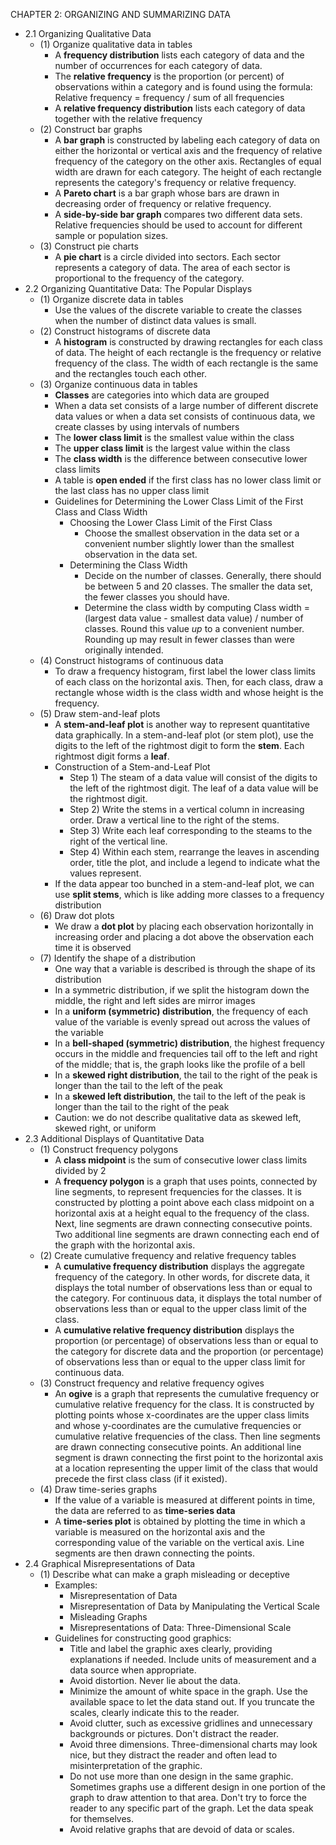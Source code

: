 CHAPTER 2: ORGANIZING AND SUMMARIZING DATA

- 2.1 Organizing Qualitative Data
  - (1) Organize qualitative data in tables
    - A **frequency distribution** lists each category of data and the number of occurrences for each category of data.
    - The **relative frequency** is the proportion (or percent) of observations within a category and is found using the formula: Relative frequency = frequency / sum of all frequencies
    - A **relative frequency distribution** lists each category of data together with the relative frequency
  - (2) Construct bar graphs
    - A **bar graph** is constructed by labeling each category of data on either the horizontal or vertical axis and the frequency of relative frequency of the category on the other axis. Rectangles of equal width are drawn for each category. The height of each rectangle represents the category's frequency or relative frequency.
    - A **Pareto chart** is a bar graph whose bars are drawn in decreasing order of frequency or relative frequency.
    - A **side-by-side bar graph** compares two different data sets. Relative frequencies should be used to account for different sample or population sizes.
  - (3) Construct pie charts
    - A **pie chart** is a circle divided into sectors. Each sector represents a category of data. The area of each sector is proportional to the frequency of the category.
- 2.2 Organizing Quantitative Data: The Popular Displays
  - (1) Organize discrete data in tables
    - Use the values of the discrete variable to create the classes when the number of distinct data values is small.
  - (2) Construct histograms of discrete data
    - A **histogram** is constructed by drawing rectangles for each class of data. The height of each rectangle is the frequency or relative frequency of the class. The width of each rectangle is the same and the rectangles touch each other.
  - (3) Organize continuous data in tables
    - **Classes** are categories into which data are grouped
    - When a data set consists of a large number of different discrete data values or when a data set consists of continuous data, we create classes by using intervals of numbers
    - The **lower class limit** is the smallest value within the class
    - The **upper class limit** is the largest value within the class
    - The **class width** is the difference between consecutive lower class limits
    - A table is **open ended** if the first class has no lower class limit or the last class has no upper class limit
    - Guidelines for Determining the Lower Class Limit of the First Class and Class Width
      - Choosing the Lower Class Limit of the First Class
        - Choose the smallest observation in the data set or a convenient number slightly lower than the smallest observation in the data set.
      - Determining the Class Width
        - Decide on the number of classes. Generally, there should be between 5 and 20 classes. The smaller the data set, the fewer classes you should have.
        - Determine the class width by computing Class width = (largest data value - smallest data value) / number of classes. Round this value *up* to a convenient number. Rounding up may result in fewer classes than were originally intended.
  - (4) Construct histograms of continuous data
    - To draw a frequency histogram, first label the lower class limits of each class on the horizontal axis. Then, for each class, draw a rectangle whose width is the class width and whose height is the frequency.
  - (5) Draw stem-and-leaf plots
    - A **stem-and-leaf plot** is another way to represent quantitative data graphically. In a stem-and-leaf plot (or stem plot), use the digits to the left of the rightmost digit to form the **stem**. Each rightmost digit forms a **leaf**.
    - Construction of a Stem-and-Leaf Plot
      - Step 1) The steam of a data value will consist of the digits to the left of the rightmost digit. The leaf of a data value will be the rightmost digit.
      - Step 2) Write the stems in a vertical column in increasing order. Draw a vertical line to the right of the stems.
      - Step 3) Write each leaf corresponding to the steams to the right of the vertical line.
      - Step 4) Within each stem, rearrange the leaves in ascending order, title the plot, and include a legend to indicate what the values represent.
    - If the data appear too bunched in a stem-and-leaf plot, we can use **split stems**, which is like adding more classes to a frequency distribution
  - (6) Draw dot plots
    - We draw a **dot plot** by placing each observation horizontally in increasing order and placing a dot above the observation each time it is observed
  - (7) Identify the shape of a distribution
    - One way that a variable is described is through the shape of its distribution
    - In a symmetric distribution, if we split the histogram down the middle, the right and left sides are mirror images
    - In a **uniform (symmetric) distribution**, the frequency of each value of the variable is evenly spread out across the values of the variable
    - In a **bell-shaped (symmetric) distribution**, the highest frequency occurs in the middle and frequencies tail off to the left and right of the middle; that is, the graph looks like the profile of a bell
    - In a **skewed right distribution**, the tail to the right of the peak is longer than the tail to the left of the peak
    - In a **skewed left distribution**, the tail to the left of the peak is longer than the tail to the right of the peak
    - Caution: we do not describe qualitative data as skewed left, skewed right, or uniform
- 2.3 Additional Displays of Quantitative Data
  - (1) Construct frequency polygons
    - A **class midpoint** is the sum of consecutive lower class limits divided by 2
    - A **frequency polygon** is a graph that uses points, connected by line segments, to represent frequencies for the classes. It is constructed by plotting a point above each class midpoint on a horizontal axis at a height equal to the frequency of the class. Next, line segments are drawn connecting consecutive points. Two additional line segments are drawn connecting each end of the graph with the horizontal axis.
  - (2) Create cumulative frequency and relative frequency tables
    - A **cumulative frequency distribution** displays the aggregate frequency of the category. In other words, for discrete data, it displays the total number of observations less than or equal to the category. For continuous data, it displays the total number of observations less than or equal to the upper class limit of the class.
    - A **cumulative relative frequency distribution** displays the proportion (or percentage) of observations less than or equal to the category for discrete data and the proportion (or percentage) of observations less than or equal to the upper class limit for continuous data.
  - (3) Construct frequency and relative frequency ogives
    - An **ogive** is a graph that represents the cumulative frequency or cumulative relative frequency for the class. It is constructed by plotting points whose x-coordinates are the upper class limits and whose y-coordinates are the cumulative frequencies or cumulative relative frequencies of the class. Then line segments are drawn connecting consecutive points. An additional line segment is drawn connecting the first point to the horizontal axis at a location representing the upper limit of the class that would precede the first class class (if it existed).
  - (4) Draw time-series graphs
    - If the value of a variable is measured at different points in time, the data are referred to as **time-series data**
    - A **time-series plot** is obtained by plotting the time in which a variable is measured on the horizontal axis and the corresponding value of the variable on the vertical axis. Line segments are then drawn connecting the points.
- 2.4 Graphical Misrepresentations of Data
  - (1) Describe what can make a graph misleading or deceptive
    - Examples:
      - Misrepresentation of Data
      - Misrepresentation of Data by Manipulating the Vertical Scale
      - Misleading Graphs
      - Misrepresentations of Data: Three-Dimensional Scale
    - Guidelines for constructing good graphics:
      - Title and label the graphic axes clearly, providing explanations if needed. Include units of measurement and a data source when appropriate.
      - Avoid distortion. Never lie about the data.
      - Minimize the amount of white space in the graph. Use the available space to let the data stand out. If you truncate the scales, clearly indicate this to the reader.
      - Avoid clutter, such as excessive gridlines and unnecessary backgrounds or pictures. Don't distract the reader.
      - Avoid three dimensions. Three-dimensional charts may look nice, but they distract the reader and often lead to misinterpretation of the graphic.
      - Do not use more than one design in the same graphic. Sometimes graphs use a different design in one portion of the graph to draw attention to that area. Don't try to force the reader to any specific part of the graph. Let the data speak for themselves.
      - Avoid relative graphs that are devoid of data or scales.